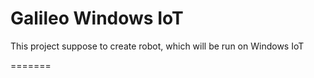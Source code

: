 Galileo Windows IoT
=======

This project suppose to create robot, which will be run on Windows IoT 

=======
